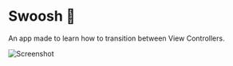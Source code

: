 # Swoosh 🏀
An app made to learn how to transition between View Controllers.

<img align="center" alt="Screenshot" src="./screenshot.png"/>
